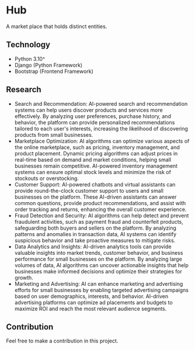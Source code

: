 # Hub

A market place  that holds distinct entities.

## Technology
- Python 3.10^
- Django (Python Framework)
- Bootstrap (Frontend Framework)

## Research

- Search and Recommendation: AI-powered search and recommendation systems can help users discover products and services more effectively. By analyzing user preferences, purchase history, and behavior, the platform can provide personalized recommendations tailored to each user's interests, increasing the likelihood of discovering products from small businesses.
- Marketplace Optimization: AI algorithms can optimize various aspects of the online marketplace, such as pricing, inventory management, and product placement. Dynamic pricing algorithms can adjust prices in real-time based on demand and market conditions, helping small businesses remain competitive. AI-powered inventory management systems can ensure optimal stock levels and minimize the risk of stockouts or overstocking.
- Customer Support: AI-powered chatbots and virtual assistants can provide round-the-clock customer support to users and small businesses on the platform. These AI-driven assistants can answer common questions, provide product recommendations, and assist with order tracking and returns, enhancing the overall customer experience.
- Fraud Detection and Security: AI algorithms can help detect and prevent fraudulent activities, such as payment fraud and counterfeit products, safeguarding both buyers and sellers on the platform. By analyzing patterns and anomalies in transaction data, AI systems can identify suspicious behavior and take proactive measures to mitigate risks.
- Data Analytics and Insights: AI-driven analytics tools can provide valuable insights into market trends, customer behavior, and business performance for small businesses on the platform. By analyzing large volumes of data, AI algorithms can uncover actionable insights that help businesses make informed decisions and optimize their strategies for growth.
- Marketing and Advertising: AI can enhance marketing and advertising efforts for small businesses by enabling targeted advertising campaigns based on user demographics, interests, and behavior. AI-driven advertising platforms can optimize ad placements and budgets to maximize ROI and reach the most relevant audience segments.

## Contribution

Feel free to make a contribution in this project.
